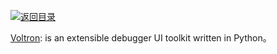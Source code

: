 [![返回目录](https://parg.co/UGo)](https://parg.co/b4z) 
 
[Voltron](https://github.com/snare/voltron): is an extensible debugger UI toolkit written in Python。